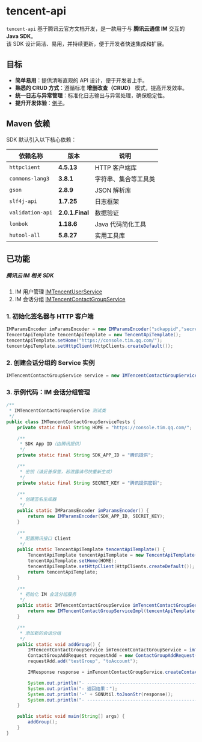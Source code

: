 # tencent-api

`tencent-api` 基于腾讯云官方文档开发，是一款用于与 **腾讯云通信 IM** 交互的 **Java SDK**。  
该 SDK 设计简洁、易用，并持续更新，便于开发者快速集成和扩展。

## 目标

- **简单易用**：提供清晰直观的 API 设计，便于开发者上手。
- **熟悉的 CRUD 方式**：遵循标准 **增删改查（CRUD）** 模式，提高开发效率。
- **统一日志与异常管理**：标准化日志输出与异常处理，确保稳定性。
- **提升开发体验**：[例子](doc/Good.md)。

## Maven 依赖

SDK 默认引入以下核心依赖：

| 依赖名称             | 版本              | 说明          |
|------------------|-----------------|-------------|
| `httpclient`     | **4.5.13**      | HTTP 客户端库   |
| `commons-lang3`  | **3.8.1**       | 字符串、集合等工具类  |
| `gson`           | **2.8.9**       | JSON 解析库    |
| `slf4j-api`      | **1.7.25**      | 日志框架        |
| `validation-api` | **2.0.1.Final** | 数据验证        |
| `lombok`         | **1.18.6**      | Java 代码简化工具 |
| `hutool-all`     | **5.8.27**      | 实用工具库       |

## 已功能
##### 腾讯云 IM 相关 SDK 
1. IM 用户管理 [IMTencentUserService](https://cloud.tencent.com/document/product/269/1608)
2. IM 会话分组 [IMTencentContactGroupService](https://cloud.tencent.com/document/product/269/85791)

### 1. 初始化签名器与 HTTP 客户端

```java
IMParamsEncoder imParamsEncoder = new IMParamsEncoder("sdkappid","secretKey");
TencentApiTemplate tencentApiTemplate = new TencentApiTemplate();
tencentApiTemplate.setHome("https://console.tim.qq.com/");
tencentApiTemplate.setHttpClient(HttpClients.createDefault());
```

### 2. 创建会话分组的 Service 实例

```java
IMTencentContactGroupService service = new IMTencentContactGroupServiceImpl(tencentApiTemplate(),imParamsEncoder);
```

### 3. 示例代码：IM 会话分组管理

```java
/**
 * IMTencentContactGroupService 测试类
 */
public class IMTencentContactGroupServiceTests {
    private static final String HOME = "https://console.tim.qq.com/";

    /**
     * SDK App ID（由腾讯提供）
     */
    private static final String SDK_APP_ID = "腾讯提供";

    /**
     * 密钥（请妥善保管，若泄露请尽快重新生成）
     */
    private static final String SECRET_KEY = "腾讯提供密钥";

    /**
     * 创建签名生成器
     */
    public static IMParamsEncoder imParamsEncoder() {
        return new IMParamsEncoder(SDK_APP_ID, SECRET_KEY);
    }

    /**
     * 配置腾讯接口 Client
     */
    public static TencentApiTemplate tencentApiTemplate() {
        TencentApiTemplate tencentApiTemplate = new TencentApiTemplate();
        tencentApiTemplate.setHome(HOME);
        tencentApiTemplate.setHttpClient(HttpClients.createDefault());
        return tencentApiTemplate;
    }

    /**
     * 初始化 IM 会话分组服务
     */
    public static IMTencentContactGroupService imTencentContactGroupService() {
        return new IMTencentContactGroupServiceImpl(tencentApiTemplate(), imParamsEncoder());
    }

    /**
     * 添加新的会话分组
     */
    public static void addGroup() {
        IMTencentContactGroupService imTencentContactGroupService = imTencentContactGroupService();
        ContactGroupAddRequest requestAdd = new ContactGroupAddRequest("administrator", "fromAccount");
        requestAdd.add("testGroup", "toAccount");

        IMResponse response = imTencentContactGroupService.createContactGroup(requestAdd);

        System.out.println("- ------------------------------------------------------------------");
        System.out.println("- 返回结果：");
        System.out.println('-' + SONUtil.toJsonStr(response));
        System.out.println("- ------------------------------------------------------------------");
    }

    public static void main(String[] args) {
        addGroup();
    }
}
```
